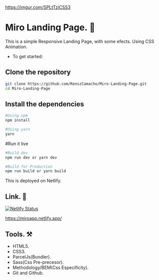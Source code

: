 https://imgur.com/SPLtTziCSS3

# Miro Landing Page. 🚀

This is a simple Responsive Landing Page, with some efects. Using CSS Animation.

- To get started:

## Clone the repository

```bash
git clone https://github.com/RenszCamacho/Miro-Landing-Page.git
cd Miro-Landing-Page
```

## Install the dependencies

```bash
#Using npm
npm install

#Using yarn
yarn
```

#Run it live

```bash
#Build dev
npm run dev or yarn dev

#Build for Production
npm run build or yarn build
```

This is deployed on Netlify.

## Link. 🔗

[![Netlify Status](https://api.netlify.com/api/v1/badges/f03bff57-5fe8-4273-901c-5f086004d304/deploy-status)](https://app.netlify.com/sites/miroapp/deploys)

https://miroapp.netlify.app/

## Tools. ⚒️

- HTML5.
- CSS3.
- ParcelJs(Bundler).
- Sass(Css Pre-precesor).
- Methodology/BEM(Css Especificity).
- Git and Github.
